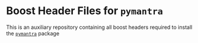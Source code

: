 # Boost Header Files for `pymantra`

This is an auxiliary repository containing all boost headers required to install the [`pymantra`](https://github.com/LipiTUM/mantra) package
